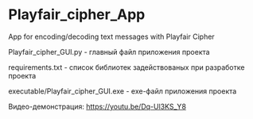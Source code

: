 # Playfair_cipher_App
App for encoding/decoding text messages with Playfair Cipher

Playfair_cipher_GUI.py - главный файл приложения проекта

requirements.txt - список библиотек задействованых при разработке проекта

executable/Playfair_cipher_GUI.exe - exe-файл приложения проекта

Видео-демонстрация: https://youtu.be/Dq-Ul3KS_Y8

